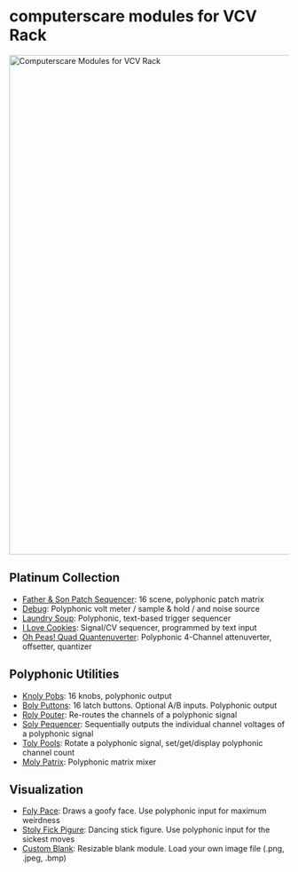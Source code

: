 # computerscare modules for VCV Rack
<img src="https://github.com/freddyz/computerscare-vcv-modules/blob/master/doc/all-computerscare-modules-v1.png" width="900" alt="Computerscare Modules for VCV Rack" />

## Platinum Collection
- [Father & Son Patch Sequencer](./doc/father-and-son.md): 16 scene, polyphonic patch matrix
- [Debug](./doc/debug.md): Polyphonic volt meter / sample & hold / and noise source
- [Laundry Soup](./doc/laundry-soup.md): Polyphonic, text-based trigger sequencer
- [I Love Cookies](./doc/i-love-cookies.md): Signal/CV sequencer, programmed by text input
- [Oh Peas! Quad Quantenuverter](./doc/oh-peas.md): Polyphonic 4-Channel attenuverter, offsetter, quantizer

## Polyphonic Utilities
- [Knoly Pobs](./doc/poly-utilities.md): 16 knobs, polyphonic output
- [Boly Puttons](./doc/poly-utilities.md): 16 latch buttons.  Optional A/B inputs.  Polyphonic output
- [Roly Pouter](./doc/poly-utilities.md): Re-routes the channels of a polyphonic signal
- [Soly Pequencer](./doc/poly-utilities.md): Sequentially outputs the individual channel voltages of a polyphonic signal
- [Toly Pools](./doc/poly-utilities.md): Rotate a polyphonic signal, set/get/display polyphonic channel count
- [Moly Patrix](./doc/poly-utilities.md): Polyphonic matrix mixer

## Visualization
- [Foly Pace](./doc/foly-pace.md): Draws a goofy face.  Use polyphonic input for maximum weirdness
- [Stoly Fick Pigure](./doc/stoly-fick-pigure.md): Dancing stick figure.  Use polyphonic input for the sickest moves
- [Custom Blank](./doc/custom-blank.md): Resizable blank module.  Load your own image file (.png, .jpeg, .bmp)

